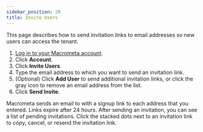 ```yaml
---
sidebar_position: 20
title: Invite Users
---
```


This page describes how to send invitation links to email addresses so new users can access the tenant.

1. [Log in to your Macrometa account](https://auth.paas.macrometa.io/).
1. Click **Account**.
1. Click **Invite Users**.
1. Type the email address to which you want to send an invitation link.
1. (Optional) Click **Add User** to send additional invitation links, or click the gray icon to remove an email address from the list.
1. Click **Send Invite**.

Macrometa sends an email to with a signup link to each address that you entered. Links expire after 24 hours.
After sending an invitation, you can see a list of pending invitations. Click the stacked dots next to an invitation link to copy, cancel, or resend the invitation link.